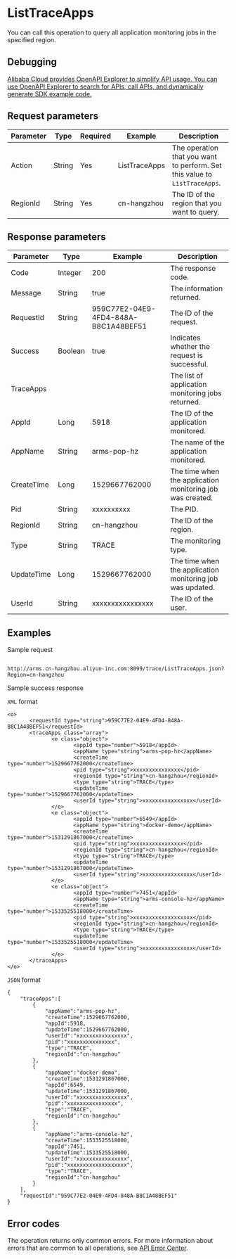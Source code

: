 # ListTraceApps

You can call this operation to query all application monitoring jobs in the specified region.

## Debugging

[Alibaba Cloud provides OpenAPI Explorer to simplify API usage. You can use OpenAPI Explorer to search for APIs, call APIs, and dynamically generate SDK example code.](https://api.aliyun.com/#product=ARMS&api=ListTraceApps&type=RPC&version=2019-08-08)

## Request parameters

|Parameter|Type|Required|Example|Description|
|---------|----|--------|-------|-----------|
|Action|String|Yes|ListTraceApps|The operation that you want to perform. Set this value to `ListTraceApps`. |
|RegionId|String|Yes|cn-hangzhou|The ID of the region that you want to query. |

## Response parameters

|Parameter|Type|Example|Description|
|---------|----|-------|-----------|
|Code|Integer|200|The response code. |
|Message|String|true|The information returned. |
|RequestId|String|959C77E2-04E9-4FD4-848A-B8C1A48BEF51|The ID of the request. |
|Success|Boolean|true|Indicates whether the request is successful. |
|TraceApps| | |The list of application monitoring jobs returned. |
|AppId|Long|5918|The ID of the application monitored. |
|AppName|String|arms-pop-hz|The name of the application monitored. |
|CreateTime|Long|1529667762000|The time when the application monitoring job was created. |
|Pid|String|xxxxxxxxxx|The PID. |
|RegionId|String|cn-hangzhou|The ID of the region. |
|Type|String|TRACE|The monitoring type. |
|UpdateTime|Long|1529667762000|The time when the application monitoring job was updated. |
|UserId|String|xxxxxxxxxxxxxxxx|The ID of the user. |

## Examples

Sample request

```

http://arms.cn-hangzhou.aliyun-inc.com:8099/trace/ListTraceApps.json?Region=cn-hangzhou

```

Sample success response

`XML` format

```
<o>
       <requestId type="string">959C77E2-04E9-4FD4-848A-B8C1A48BEF51</requestId>
       <traceApps class="array">
              <e class="object">
                     <appId type="number">5918</appId>
                     <appName type="string">arms-pop-hz</appName>
                     <createTime type="number">1529667762000</createTime>
                     <pid type="string">xxxxxxxxxxxxxxx</pid>
                     <regionId type="string">cn-hangzhou</regionId>
                     <type type="string">TRACE</type>
                     <updateTime type="number">1529667762000</updateTime>
                     <userId type="string">xxxxxxxxxxxxxxxx</userId>
              </e>
              <e class="object">
                     <appId type="number">6549</appId>
                     <appName type="string">docker-demo</appName>
                     <createTime type="number">1531291867000</createTime>
                     <pid type="string">xxxxxxxxxxxxxxxx</pid>
                     <regionId type="string">cn-hangzhou</regionId>
                     <type type="string">TRACE</type>
                     <updateTime type="number">1531291867000</updateTime>
                     <userId type="string">xxxxxxxxxxxxxxxx</userId>
              </e>
              <e class="object">
                     <appId type="number">7451</appId>
                     <appName type="string">arms-console-hz</appName>
                     <createTime type="number">1533525518000</createTime>
                     <pid type="string">xxxxxxxxxxxxxxxxxxx</pid>
                     <regionId type="string">cn-hangzhou</regionId>
                     <type type="string">TRACE</type>
                     <updateTime type="number">1533525518000</updateTime>
                     <userId type="string">xxxxxxxxxxxxxxxx</userId>
              </e>
       </traceApps>
</o>
```

`JSON` format

```
{
	"traceApps":[
		{
			"appName":"arms-pop-hz",
			"createTime":1529667762000,
			"appId":5918,
			"updateTime":1529667762000,
			"userId":"xxxxxxxxxxxxxxxx",
			"pid":"xxxxxxxxxxxxxxx",
			"type":"TRACE",
			"regionId":"cn-hangzhou"
		},
		{
			"appName":"docker-demo",
			"createTime":1531291867000,
			"appId":6549,
			"updateTime":1531291867000,
			"userId":"xxxxxxxxxxxxxxxx",
			"pid":"xxxxxxxxxxxxxxxx",
			"type":"TRACE",
			"regionId":"cn-hangzhou"
		},
		{
			"appName":"arms-console-hz",
			"createTime":1533525518000,
			"appId":7451,
			"updateTime":1533525518000,
			"userId":"xxxxxxxxxxxxxxxx",
			"pid":"xxxxxxxxxxxxxxxxxxx",
			"type":"TRACE",
			"regionId":"cn-hangzhou"
		}
	],
	"requestId":"959C77E2-04E9-4FD4-848A-B8C1A48BEF51"
}
```

## Error codes

The operation returns only common errors. For more information about errors that are common to all operations, see [API Error Center](https://error-center.alibabacloud.com/status/product/ARMS).

